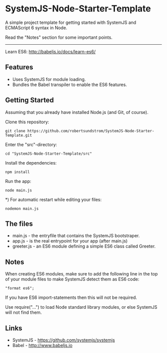 # SystemJS-Node-Starter-Template
A simple project template for getting started with SystemJS and ECMAScript 6 syntax in Node.

Read the "Notes" section for some important points.

-----------

Learn ES6: http://babeljs.io/docs/learn-es6/ 

Features
----
* Uses SystemJS for module loading.
* Bundles the Babel transpiler to enable the ES6 features.

Getting Started
----

Assuming that you already have installed Node.js (and Git, of course).

Clone this repository:

    git clone https://github.com/robertsundstrom/SystemJS-Node-Starter-Template.git
    
Enter the "src"-directory:

    cd "SystemJS-Node-Starter-Template/src"

Install the dependencies:

    npm install

Run the app:

    node main.js

*) For automatic restart while editing your files:

    nodemon main.js
  
The files  
----

* main.js - the entryfile that contains the SystemJS bootstraper.
* app.js - is the real entrypoint for your app (after main.js)
* greeter.js - an ES6 module defining a simple ES6 class called Greeter.

Notes
----
When creating ES6 modules, make sure to add the following line in the top of your module files to make SystemJS detect them as ES6 code:

    "format es6";

If you have ES6 import-statements then this will not be required.

Use require("...") to load Node standard library modules, or else SystemJS will not find them.

Links
----

* SystemJS - https://github.com/systemjs/systemjs
* Babel - http://www.babeljs.io
